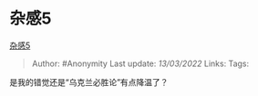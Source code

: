 # 杂感5
 [杂感5](https://zhuanlan.zhihu.com/p/479013766)

> Author: #Anonymity
> Last update: *13/03/2022*
> Links:
> Tags:

是我的错觉还是“乌克兰必胜论”有点降温了？
